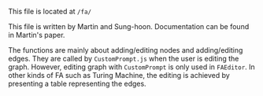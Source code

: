 This file is located at `/fa/`

This file is written by Martin and Sung-hoon. Documentation can be found in Martin's paper.

The functions are mainly about adding/editing nodes and adding/editing edges. They are called by `CustomPrompt.js` when the user is editing the graph. However, editing graph with `CustomPrompt` is only used in `FAEditor`. In other kinds of FA such as Turing Machine, the editing is achieved by presenting a table representing the edges.

